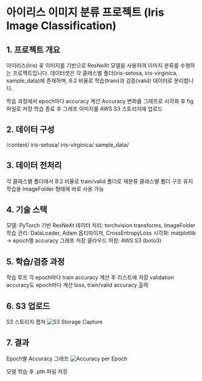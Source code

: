 # 아이리스 이미지 분류 프로젝트 (Iris Image Classification)

## 1. 프로젝트 개요
아이리스(Iris) 꽃 이미지를 기반으로 ResNeXt 모델을 사용하여 이미지 분류를 수행하는 프로젝트입니다.
데이터셋은 각 클래스별 폴더(iris-setosa, iris-virginica, sample_data)에 존재하며, 8:2 비율로 학습(train)과 검증(valid) 데이터로 분리합니다.

학습 과정에서 epoch마다 accuracy 계산
Accuracy 변화를 그래프로 시각화 후 fig 파일로 저장
학습 종료 후 그래프 이미지를 AWS S3 스토리지에 업로드

## 2. 데이터 구성
/content/
    iris-setosa/
    iris-virginica/
    sample_data/

## 3. 데이터 전처리
각 클래스별 폴더에서 8:2 비율로 train/valid 폴더로 재분류
클래스별 폴더 구조 유지
학습용 ImageFolder 형태에 바로 사용 가능

## 4. 기술 스택
모델: PyTorch 기반 ResNeXt
데이터 처리: torchvision.transforms, ImageFolder
학습 관리: DataLoader, Adam 옵티마이저, CrossEntropyLoss
시각화: matplotlib → epoch별 accuracy 그래프 저장
클라우드 저장: AWS S3 (boto3)

## 5. 학습/검증 과정

학습 루프
각 epoch마다 train accuracy 계산 후 리스트에 저장
validation accuracy도 epoch마다 계산
loss, train/valid accuracy 출력

## 6. S3 업로드
S3 스토리지 캡쳐
![S3 Storage Capture](https://github.com/KevinCY-Kim/Deeplearning/blob/main/이미지분류/img.png?raw=true)

## 7. 결과
Epoch별 Accuracy 그래프
![Accuracy per Epoch](https://github.com/KevinCY-Kim/Deeplearning/blob/main/이미지분류/accuracy_per_epoch.png?raw=true)

모델 학습 후 .pth 파일 저장
